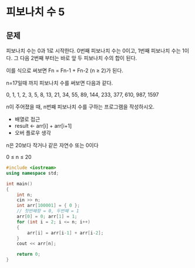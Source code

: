 # 피보나치 수 5

## 문제

피보나치 수는 0과 1로 시작한다. 0번째 피보나치 수는 0이고, 1번째 피보나치 수는 1이다. 그 다음 2번째 부터는 바로 앞 두 피보나치 수의 합이 된다.

이를 식으로 써보면 Fn = Fn-1 + Fn-2 (n ≥ 2)가 된다.

n=17일때 까지 피보나치 수를 써보면 다음과 같다.

0, 1, 1, 2, 3, 5, 8, 13, 21, 34, 55, 89, 144, 233, 377, 610, 987, 1597

n이 주어졌을 때, n번째 피보나치 수를 구하는 프로그램을 작성하시오.

- 배열로 접근
- result ← arr[i] + arr[i+1]
- 오버 플로우 생각

n은 20보다 작거나 같은 자연수 또는 0이다

0 ≤ n ≤ 20

```cpp
#include <iostream>
using namespace std;

int main()
{
	int n;
	cin >> n;
	int arr[100001] = { 0 };
	// 첫번째항 = 0, 두번째 = 1
	arr[0] = 0; arr[1] = 1;
	for (int i = 2; i <= n; i++)
	{
		arr[i] = arr[i-1] + arr[i-2];
	}
	cout << arr[n];

	return 0;
}
```